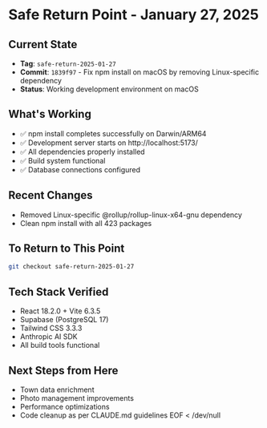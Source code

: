 # Safe Return Point - January 27, 2025

## Current State
- **Tag**: `safe-return-2025-01-27`
- **Commit**: `1839f97` - Fix npm install on macOS by removing Linux-specific dependency
- **Status**: Working development environment on macOS

## What's Working
- ✅ npm install completes successfully on Darwin/ARM64
- ✅ Development server starts on http://localhost:5173/
- ✅ All dependencies properly installed
- ✅ Build system functional
- ✅ Database connections configured

## Recent Changes
- Removed Linux-specific @rollup/rollup-linux-x64-gnu dependency
- Clean npm install with all 423 packages

## To Return to This Point
```bash
git checkout safe-return-2025-01-27
```

## Tech Stack Verified
- React 18.2.0 + Vite 6.3.5
- Supabase (PostgreSQL 17)
- Tailwind CSS 3.3.3
- Anthropic AI SDK
- All build tools functional

## Next Steps from Here
- Town data enrichment
- Photo management improvements
- Performance optimizations
- Code cleanup as per CLAUDE.md guidelines
EOF < /dev/null